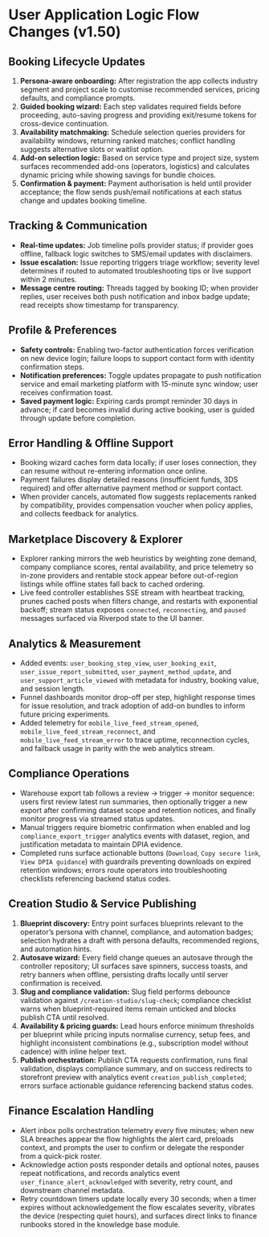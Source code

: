 # User Application Logic Flow Changes (v1.50)

## Booking Lifecycle Updates
1. **Persona-aware onboarding:** After registration the app collects industry segment and project scale to customise recommended services, pricing defaults, and compliance prompts.
2. **Guided booking wizard:** Each step validates required fields before proceeding, auto-saving progress and providing exit/resume tokens for cross-device continuation.
3. **Availability matchmaking:** Schedule selection queries providers for availability windows, returning ranked matches; conflict handling suggests alternative slots or waitlist option.
4. **Add-on selection logic:** Based on service type and project size, system surfaces recommended add-ons (operators, logistics) and calculates dynamic pricing while showing savings for bundle choices.
5. **Confirmation & payment:** Payment authorisation is held until provider acceptance; the flow sends push/email notifications at each status change and updates booking timeline.

## Tracking & Communication
- **Real-time updates:** Job timeline polls provider status; if provider goes offline, fallback logic switches to SMS/email updates with disclaimers.
- **Issue escalation:** Issue reporting triggers triage workflow; severity level determines if routed to automated troubleshooting tips or live support within 2 minutes.
- **Message centre routing:** Threads tagged by booking ID; when provider replies, user receives both push notification and inbox badge update; read receipts show timestamp for transparency.

## Profile & Preferences
- **Safety controls:** Enabling two-factor authentication forces verification on new device login; failure loops to support contact form with identity confirmation steps.
- **Notification preferences:** Toggle updates propagate to push notification service and email marketing platform with 15-minute sync window; user receives confirmation toast.
- **Saved payment logic:** Expiring cards prompt reminder 30 days in advance; if card becomes invalid during active booking, user is guided through update before completion.

## Error Handling & Offline Support
- Booking wizard caches form data locally; if user loses connection, they can resume without re-entering information once online.
- Payment failures display detailed reasons (insufficient funds, 3DS required) and offer alternative payment method or support contact.
- When provider cancels, automated flow suggests replacements ranked by compatibility, provides compensation voucher when policy applies, and collects feedback for analytics.

## Marketplace Discovery & Explorer
- Explorer ranking mirrors the web heuristics by weighting zone demand, company compliance scores, rental availability, and price telemetry so in-zone providers and rentable stock appear before out-of-region listings while offline states fall back to cached ordering.
- Live feed controller establishes SSE stream with heartbeat tracking, prunes cached posts when filters change, and restarts with exponential backoff; stream status exposes `connected`, `reconnecting`, and `paused` messages surfaced via Riverpod state to the UI banner.

## Analytics & Measurement
- Added events: `user_booking_step_view`, `user_booking_exit`, `user_issue_report_submitted`, `user_payment_method_update`, and `user_support_article_viewed` with metadata for industry, booking value, and session length.
- Funnel dashboards monitor drop-off per step, highlight response times for issue resolution, and track adoption of add-on bundles to inform future pricing experiments.
- Added telemetry for `mobile_live_feed_stream_opened`, `mobile_live_feed_stream_reconnect`, and `mobile_live_feed_stream_error` to trace uptime, reconnection cycles, and fallback usage in parity with the web analytics stream.

## Compliance Operations
- Warehouse export tab follows a review → trigger → monitor sequence: users first review latest run summaries, then optionally trigger a new export after confirming dataset scope and retention notices, and finally monitor progress via streamed status updates.
- Manual triggers require biometric confirmation when enabled and log `compliance_export_trigger` analytics events with dataset, region, and justification metadata to maintain DPIA evidence.
- Completed runs surface actionable buttons (`Download`, `Copy secure link`, `View DPIA guidance`) with guardrails preventing downloads on expired retention windows; errors route operators into troubleshooting checklists referencing backend status codes.

## Creation Studio & Service Publishing
1. **Blueprint discovery:** Entry point surfaces blueprints relevant to the operator’s persona with channel, compliance, and automation badges; selection hydrates a draft with persona defaults, recommended regions, and automation hints.
2. **Autosave wizard:** Every field change queues an autosave through the controller repository; UI surfaces save spinners, success toasts, and retry banners when offline, persisting drafts locally until server confirmation is received.
3. **Slug and compliance validation:** Slug field performs debounce validation against `/creation-studio/slug-check`; compliance checklist warns when blueprint-required items remain unticked and blocks publish CTA until resolved.
4. **Availability & pricing guards:** Lead hours enforce minimum thresholds per blueprint while pricing inputs normalise currency, setup fees, and highlight inconsistent combinations (e.g., subscription model without cadence) with inline helper text.
5. **Publish orchestration:** Publish CTA requests confirmation, runs final validation, displays compliance summary, and on success redirects to storefront preview with analytics event `creation_publish_completed`; errors surface actionable guidance referencing backend status codes.

## Finance Escalation Handling
- Alert inbox polls orchestration telemetry every five minutes; when new SLA breaches appear the flow highlights the alert card, preloads context, and prompts the user to confirm or delegate the responder from a quick-pick roster.
- Acknowledge action posts responder details and optional notes, pauses repeat notifications, and records analytics event `user_finance_alert_acknowledged` with severity, retry count, and downstream channel metadata.
- Retry countdown timers update locally every 30 seconds; when a timer expires without acknowledgement the flow escalates severity, vibrates the device (respecting quiet hours), and surfaces direct links to finance runbooks stored in the knowledge base module.
